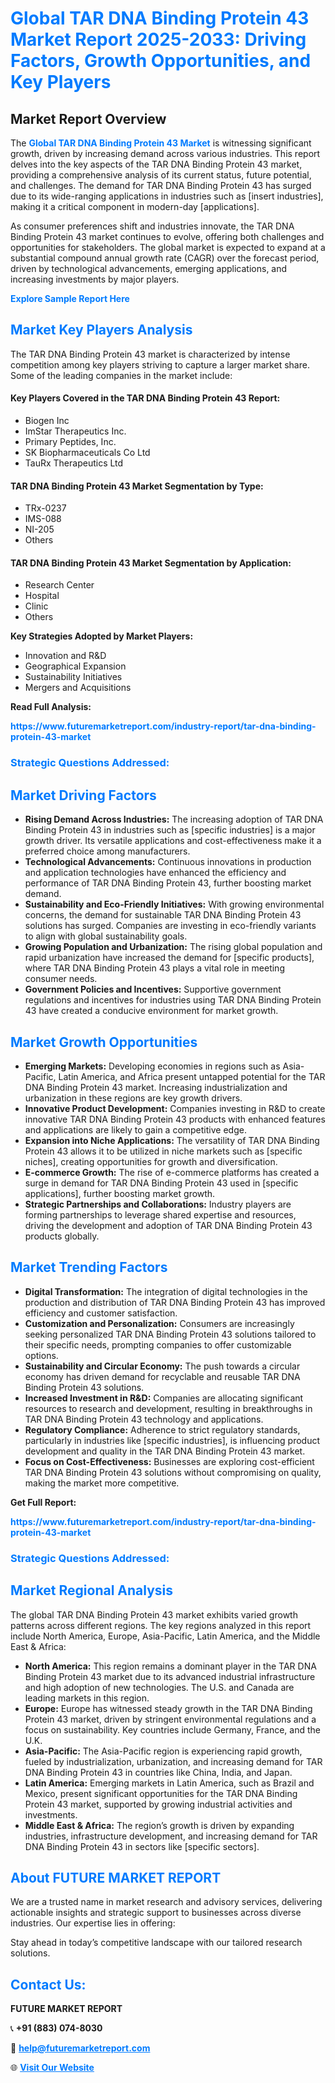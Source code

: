 <h1 style="color: #007BFF;">Global TAR DNA Binding Protein 43 Market Report 2025-2033: Driving Factors, Growth Opportunities, and Key Players</h1>

<section id="overview">
<h2>Market Report Overview</h2>
<p>The <a href="https://www.futuremarketreport.com/industry-report/tar-dna-binding-protein-43-market" style="color: #007BFF; text-decoration: none;"><strong>Global TAR DNA Binding Protein 43 Market</strong></a> is witnessing significant growth, driven by increasing demand across various industries. This report delves into the key aspects of the TAR DNA Binding Protein 43 market, providing a comprehensive analysis of its current status, future potential, and challenges. The demand for TAR DNA Binding Protein 43 has surged due to its wide-ranging applications in industries such as [insert industries], making it a critical component in modern-day [applications].</p>
<p>As consumer preferences shift and industries innovate, the TAR DNA Binding Protein 43 market continues to evolve, offering both challenges and opportunities for stakeholders. The global market is expected to expand at a substantial compound annual growth rate (CAGR) over the forecast period, driven by technological advancements, emerging applications, and increasing investments by major players.</p>
</section>

<section id="overview">
<p><a href="https://www.futuremarketreport.com/request-sample/reportId=52753" style="color: #007BFF; text-decoration: none;"><strong>Explore Sample Report Here</strong></a></p>
</section>

<section id="key-players">
<h2 style="color: #007BFF;">Market Key Players Analysis</h2>
<p>The TAR DNA Binding Protein 43 market is characterized by intense competition among key players striving to capture a larger market share. Some of the leading companies in the market include:</p>
<h4>Key Players Covered in the TAR DNA Binding Protein 43 Report:</h4>
<ul><li>Biogen Inc</li><li>ImStar Therapeutics Inc.</li><li>Primary Peptides, Inc.</li><li>SK Biopharmaceuticals Co Ltd</li><li>TauRx Therapeutics Ltd</li></ul>
<h4>TAR DNA Binding Protein 43 Market Segmentation by Type:</h4>
<ul><li>TRx-0237</li><li>IMS-088</li><li>NI-205</li><li>Others</li></ul>

<h4>TAR DNA Binding Protein 43 Market Segmentation by Application:</h4>
<ul><li>Research Center</li><li>Hospital</li><li>Clinic</li><li>Others</li></ul>
<p><strong>Key Strategies Adopted by Market Players:</strong></p>
<ul>
<li>Innovation and R&D</li>
<li>Geographical Expansion</li>
<li>Sustainability Initiatives</li>
<li>Mergers and Acquisitions</li>
</ul>
</section>

<section>
<p><strong>Read Full Analysis: </strong></p><a href="https://www.futuremarketreport.com/industry-report/tar-dna-binding-protein-43-market" style="color: #007BFF; text-decoration: none;"><strong>https://www.futuremarketreport.com/industry-report/tar-dna-binding-protein-43-market</strong></a>
<h3 style="color: #007BFF;">Strategic Questions Addressed:</h3>
</section>

<section id="driving-factors">
<h2 style="color: #007BFF;">Market Driving Factors</h2>
<ul>
<li><strong>Rising Demand Across Industries:</strong> The increasing adoption of TAR DNA Binding Protein 43 in industries such as [specific industries] is a major growth driver. Its versatile applications and cost-effectiveness make it a preferred choice among manufacturers.</li>
<li><strong>Technological Advancements:</strong> Continuous innovations in production and application technologies have enhanced the efficiency and performance of TAR DNA Binding Protein 43, further boosting market demand.</li>
<li><strong>Sustainability and Eco-Friendly Initiatives:</strong> With growing environmental concerns, the demand for sustainable TAR DNA Binding Protein 43 solutions has surged. Companies are investing in eco-friendly variants to align with global sustainability goals.</li>
<li><strong>Growing Population and Urbanization:</strong> The rising global population and rapid urbanization have increased the demand for [specific products], where TAR DNA Binding Protein 43 plays a vital role in meeting consumer needs.</li>
<li><strong>Government Policies and Incentives:</strong> Supportive government regulations and incentives for industries using TAR DNA Binding Protein 43 have created a conducive environment for market growth.</li>
</ul>
</section>

<section id="growth-opportunities">
<h2 style="color: #007BFF;">Market Growth Opportunities</h2>
<ul>
<li><strong>Emerging Markets:</strong> Developing economies in regions such as Asia-Pacific, Latin America, and Africa present untapped potential for the TAR DNA Binding Protein 43 market. Increasing industrialization and urbanization in these regions are key growth drivers.</li>
<li><strong>Innovative Product Development:</strong> Companies investing in R&D to create innovative TAR DNA Binding Protein 43 products with enhanced features and applications are likely to gain a competitive edge.</li>
<li><strong>Expansion into Niche Applications:</strong> The versatility of TAR DNA Binding Protein 43 allows it to be utilized in niche markets such as [specific niches], creating opportunities for growth and diversification.</li>
<li><strong>E-commerce Growth:</strong> The rise of e-commerce platforms has created a surge in demand for TAR DNA Binding Protein 43 used in [specific applications], further boosting market growth.</li>
<li><strong>Strategic Partnerships and Collaborations:</strong> Industry players are forming partnerships to leverage shared expertise and resources, driving the development and adoption of TAR DNA Binding Protein 43 products globally.</li>
</ul>
</section>

<section id="trending-factors">
<h2 style="color: #007BFF;">Market Trending Factors</h2>
<ul>
<li><strong>Digital Transformation:</strong> The integration of digital technologies in the production and distribution of TAR DNA Binding Protein 43 has improved efficiency and customer satisfaction.</li>
<li><strong>Customization and Personalization:</strong> Consumers are increasingly seeking personalized TAR DNA Binding Protein 43 solutions tailored to their specific needs, prompting companies to offer customizable options.</li>
<li><strong>Sustainability and Circular Economy:</strong> The push towards a circular economy has driven demand for recyclable and reusable TAR DNA Binding Protein 43 solutions.</li>
<li><strong>Increased Investment in R&D:</strong> Companies are allocating significant resources to research and development, resulting in breakthroughs in TAR DNA Binding Protein 43 technology and applications.</li>
<li><strong>Regulatory Compliance:</strong> Adherence to strict regulatory standards, particularly in industries like [specific industries], is influencing product development and quality in the TAR DNA Binding Protein 43 market.</li>
<li><strong>Focus on Cost-Effectiveness:</strong> Businesses are exploring cost-efficient TAR DNA Binding Protein 43 solutions without compromising on quality, making the market more competitive.</li>
</ul>
</section>

<section>
<p><strong>Get Full Report: </strong></p><a href="https://www.futuremarketreport.com/industry-report/tar-dna-binding-protein-43-market" style="color: #007BFF; text-decoration: none;"><strong>https://www.futuremarketreport.com/industry-report/tar-dna-binding-protein-43-market</strong></a>
<h3 style="color: #007BFF;">Strategic Questions Addressed:</h3>
</section>


<section id="regional-analysis">
<h2 style="color: #007BFF;">Market Regional Analysis</h2>
<p>The global TAR DNA Binding Protein 43 market exhibits varied growth patterns across different regions. The key regions analyzed in this report include North America, Europe, Asia-Pacific, Latin America, and the Middle East & Africa:</p>
<ul>
<li><strong>North America:</strong> This region remains a dominant player in the TAR DNA Binding Protein 43 market due to its advanced industrial infrastructure and high adoption of new technologies. The U.S. and Canada are leading markets in this region.</li>
<li><strong>Europe:</strong> Europe has witnessed steady growth in the TAR DNA Binding Protein 43 market, driven by stringent environmental regulations and a focus on sustainability. Key countries include Germany, France, and the U.K.</li>
<li><strong>Asia-Pacific:</strong> The Asia-Pacific region is experiencing rapid growth, fueled by industrialization, urbanization, and increasing demand for TAR DNA Binding Protein 43 in countries like China, India, and Japan.</li>
<li><strong>Latin America:</strong> Emerging markets in Latin America, such as Brazil and Mexico, present significant opportunities for the TAR DNA Binding Protein 43 market, supported by growing industrial activities and investments.</li>
<li><strong>Middle East & Africa:</strong> The region’s growth is driven by expanding industries, infrastructure development, and increasing demand for TAR DNA Binding Protein 43 in sectors like [specific sectors].</li>
</ul>
</section>

<footer>
<h2 style="color: #007BFF;">About FUTURE MARKET REPORT</h2>
<p>We are a trusted name in market research and advisory services, delivering actionable insights and strategic support to businesses across diverse industries. Our expertise lies in offering:</p>

<p>Stay ahead in today’s competitive landscape with our tailored research solutions.</p>

<h2 style="color: #007BFF;">Contact Us:</h2>
<p><strong>FUTURE MARKET REPORT</strong></p>
<p>📞 <strong>+91 (883) 074-8030</strong></p>
<p>📧 <strong><a href="mailto:help@futuremarketreport.com" style="color: #007BFF;">help@futuremarketreport.com</a></strong></p>
<p>🌐 <strong><a href="https://www.futuremarketreport.com/" style="color: #007BFF;">Visit Our Website</a></strong></p>
</footer>